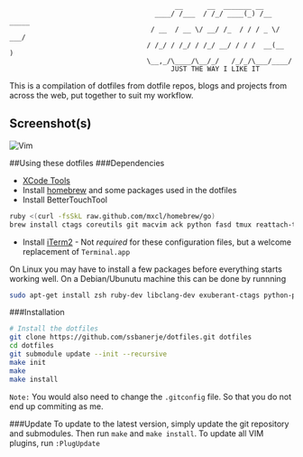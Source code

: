                                              __      __  _______ __
                                        ____/ /___  / /_/ ____(_) /__  _____
                                       / __  / __ \/ __/ /_  / / / _ \/ ___/
                                      / /_/ / /_/ / /_/ __/ / / /  __(__  )
                                      \__,_/\____/\__/_/   /_/_/\___/____/
                                            JUST THE WAY I LIKE IT


This is a compilation of dotfiles from dotfile repos, blogs and projects from across the web, put together to suit my workflow.

## Screenshot(s)
![Vim](https://raw.github.com/ssbanerje/dotfiles/master/vim_screenshot.png)


##Using these dotfiles
###Dependencies
* [XCode Tools](http://itunes.apple.com/us/app/xcode/id497799835?ls=1&mt=12#)
* Install [homebrew](https://github.com/mxcl/homebrew) and some packages used in the dotfiles
* Install BetterTouchTool

```bash
ruby <(curl -fsSkL raw.github.com/mxcl/homebrew/go)
brew install ctags coreutils git macvim ack python fasd tmux reattach-to-user-namespace
```

* Install [iTerm2](http://www.iterm2.com/#/section/home) - Not _required_ for these configuration files, but a welcome replacement of `Terminal.app`


On Linux you may have to install a few packages before everything starts working well. On a Debian/Ubunutu machine this can be done by runnning
```bash
sudo apt-get install zsh ruby-dev libclang-dev exuberant-ctags python-pip vim-nox vim-gnome rake tmux cmake python-dev xclip psutils
```

###Installation

```bash
# Install the dotfiles
git clone https://github.com/ssbanerje/dotfiles.git dotfiles
cd dotfiles
git submodule update --init --recursive
make init
make
make install
```

`Note:` You would also need to change the `.gitconfig` file. So that you do not end up commiting as me.

###Update
To update to the latest version, simply update the git repository and submodules. Then run `make` and `make install`. To update all VIM plugins, run `:PlugUpdate`
